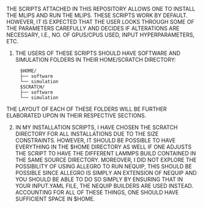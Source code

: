 THE SCRIPTS ATTACHED IN THIS REPOSITORY ALLOWS ONE TO INSTALL THE MLIPS AND RUN THE MLIPS. THESE SCRIPTS WORK BY DEFAULT.
HOWEVER, IT IS EXPECTED THAT THE USER LOOKS THROUGH SOME OF THE PARAMETERS CAREFULLY AND DECIDES IF ALTERATIONS ARE NECESSARY, I.E., NO. OF GPUS/CPUS USED, INPUT HYPERPARAMETERS, ETC.

1. THE USERS OF THESE SCRIPTS SHOULD HAVE SOFTWARE AND SIMULATION FOLDERS IN THEIR HOME/SCRATCH DIRECTORY:
   
```
	 $HOME/
	 ├── software
	 └── simulation
	 $SCRATCH/
	 ├── software
	 └── simulation
```
   THE LAYOUT OF EACH OF THESE FOLDERS WILL BE FURTHER ELABORATED UPON IN THEIR RESPECTIVE SECTIONS.

2. IN MY INSTALLATION SCRIPTS, I HAVE CHOSEN THE SCRATCH DIRECTORY FOR ALL INSTALLATIONS DUE TO THE SIZE CONSTRAINTS.
   HOWEVER, IT SHOULD BE POSSIBLE TO HAVE EVERYTHING IN THE $HOME DIRECTORY AS WELL IF ONE ADJUSTS THE SCRIPT TO HAVE
   THE DIFFERENT LAMMPS BUILD CONTAINED IN THE SAME SOURCE DIRECTORY. MOREOVER, I DID NOT EXPLORE THE POSSIBILITY OF USING
   ALLEGRO TO RUN NEQUIP, THIS SHOULD BE POSSIBLE SINCE ALLEGRO IS SIMPLY AN EXTENSION OF NEQUIP AND YOU SHOULD BE ABLE TO
   DO SO SIMPLY BY ENSURING THAT IN YOUR INPUT.YAML FILE, THE NEQUIP BUILDERS ARE USED INSTEAD. ACCOUNTING FOR ALL OF THESE
   THINGS, ONE SHOULD HAVE SUFFICIENT SPACE IN $HOME.

